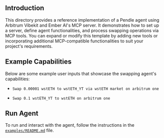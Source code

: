 ## Introduction

This directory provides a reference implementation of a Pendle agent using Arbitrum Vibekit and Ember AI's MCP server. It demonstrates how to set up a server, define agent functionalities, and process swapping operations via MCP tools. You can expand or modify this template by adding new tools or incorporating additional MCP-compatible functionalities to suit your project's requirements.

## Example Capabilities

Below are some example user inputs that showcase the swapping agent's capabilities:

- `Swap 0.00001 wstETH to wstETH_YT via wstETH market on arbitrum one`

- `Swap 0.1 wstETH_YT to wstETH on arbitrum one`

## Run Agent

To run and interact with the agent, follow the instructions in the [`examples/README.md`](https://github.com/EmberAGI/arbitrum-vibekit/blob/main/typescript/examples/README.md) file.

